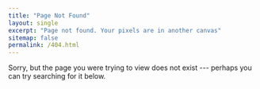 ```yaml
---
title: "Page Not Found"
layout: single
excerpt: "Page not found. Your pixels are in another canvas"
sitemap: false
permalink: /404.html
---
```


Sorry, but the page you were trying to view does not exist --- perhaps you can try searching for it below.

<script type="text/javascript">
    var GOOG_FIXURL_LANG = 'en';
    var GOOG_FIXURL_SITE = '{{ site.url }}'
</script>
<script type="text/javascript" src="//linkhelp.clients.google.com/tbproxy/lh/wm/fixurl.js"> </script>